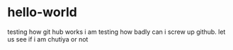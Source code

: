 # hello-world
testing how git hub works
i am testing how badly can i screw up github. let us see if i am chutiya or not
